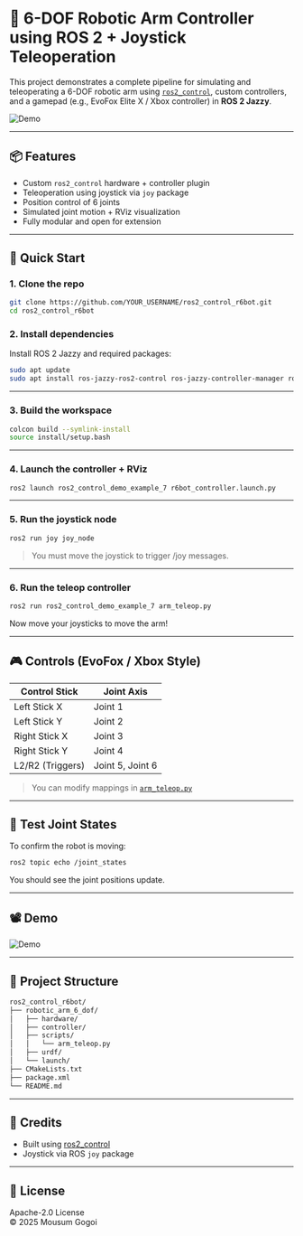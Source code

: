 # 🤖 6-DOF Robotic Arm Controller using ROS 2 + Joystick Teleoperation

This project demonstrates a complete pipeline for simulating and teleoperating a 6-DOF robotic arm using [`ros2_control`](https://control.ros.org/), custom controllers, and a gamepad (e.g., EvoFox Elite X / Xbox controller) in **ROS 2 Jazzy**.

![Demo](Output.gif)

---

## 📦 Features

- Custom `ros2_control` hardware + controller plugin
- Teleoperation using joystick via `joy` package
- Position control of 6 joints
- Simulated joint motion + RViz visualization
- Fully modular and open for extension

---

## 🚀 Quick Start

### 1. Clone the repo

```bash
git clone https://github.com/YOUR_USERNAME/ros2_control_r6bot.git
cd ros2_control_r6bot
```

### 2. Install dependencies

Install ROS 2 Jazzy and required packages:

```bash
sudo apt update
sudo apt install ros-jazzy-ros2-control ros-jazzy-controller-manager ros-jazzy-joint-state-broadcaster ros-jazzy-joy
```

---

### 3. Build the workspace

```bash
colcon build --symlink-install
source install/setup.bash
```

---

### 4. Launch the controller + RViz

```bash
ros2 launch ros2_control_demo_example_7 r6bot_controller.launch.py
```

---

### 5. Run the joystick node

```bash
ros2 run joy joy_node
```

> You must move the joystick to trigger /joy messages.

---

### 6. Run the teleop controller

```bash
ros2 run ros2_control_demo_example_7 arm_teleop.py
```

Now move your joysticks to move the arm!

---

## 🎮 Controls (EvoFox / Xbox Style)

| Control Stick     | Joint Axis           |
|------------------|----------------------|
| Left Stick X      | Joint 1              |
| Left Stick Y      | Joint 2              |
| Right Stick X     | Joint 3              |
| Right Stick Y     | Joint 4              |
| L2/R2 (Triggers)  | Joint 5, Joint 6     |

> You can modify mappings in [`arm_teleop.py`](src/ros2_control_demo_example_7/scripts/arm_teleop.py)

---

## 🧪 Test Joint States

To confirm the robot is moving:

```bash
ros2 topic echo /joint_states
```

You should see the joint positions update.

---

## 📽️ Demo

![Demo](output.gif)

<!-- > Place your GIF here: `output.gif`  
> To create a GIF: record screen with `peek` or `OBS`, convert to GIF using ffmpeg or [ezgif](https://ezgif.com/) -->

---

## 📁 Project Structure

```bash
ros2_control_r6bot/
├── robotic_arm_6_dof/
│   ├── hardware/
│   ├── controller/
│   ├── scripts/
│   │   └── arm_teleop.py
│   ├── urdf/
│   └── launch/
├── CMakeLists.txt
├── package.xml
└── README.md
```

---

## 🙌 Credits

- Built using [ros2_control](https://control.ros.org)
- Joystick via ROS `joy` package

---

## 📜 License

Apache-2.0 License  
© 2025 Mousum Gogoi